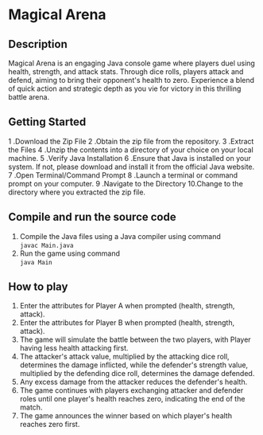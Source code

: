 # Magical Arena

## Description
Magical Arena is an engaging Java console game where players duel using health, strength, and attack stats. Through dice rolls, players attack and defend, aiming to bring their opponent's health to zero. Experience a blend of quick action and strategic depth as you vie for victory in this thrilling battle arena.

## Getting Started
1 .Download the Zip File
2 .Obtain the zip file from the repository.
3 .Extract the Files
4 .Unzip the contents into a directory of your choice on your local machine.
5 .Verify Java Installation
6 .Ensure that Java is installed on your system. If not, please download and install it from the official Java website.
7 .Open Terminal/Command Prompt
8 .Launch a terminal or command prompt on your computer.
9 .Navigate to the Directory
10.Change to the directory where you extracted the zip file.

 ## Compile and run the source code
 1. Compile the Java files using a Java compiler using command <br>
 `javac Main.java`
 1. Run the game using command <br>
 `java Main`

 ## How to play
 1. Enter the attributes for Player A when prompted (health, strength, attack).
 2. Enter the attributes for Player B when prompted (health, strength, attack).
 3. The game will simulate the battle between the two players, with Player having less health attacking first.
 4. The attacker's attack value, multiplied by the attacking dice roll, determines the damage inflicted, while the defender's strength value, multiplied by the defending dice roll, determines the damage defended.
 5. Any excess damage from the attacker reduces the defender's health.
 6. The game continues with players exchanging attacker and defender roles until one player's health reaches zero, indicating the end of the match.
 7. The game announces the winner based on which player's health reaches zero first.
    

